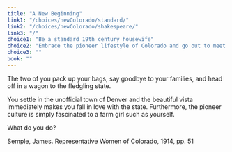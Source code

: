 ```yaml
---
title: "A New Beginning"
link1: "/choices/newColorado/standard/"
link2: "/choices/newColorado/shakespeare/"
link3: "/"
choice1: "Be a standard 19th century housewife"
choice2: "Embrace the pioneer lifestyle of Colorado and go out to meet people"
choice3: ""
book: ""
---
```

The two of you pack up your bags, say goodbye to your families, and head off in a wagon to the fledgling state.

<span class="bold">You settle in the unofficial town of Denver</span> and the beautiful vista immediately makes you fall in love with the state. Furthermore, the pioneer culture is simply fascinated to a farm girl such as yourself.

What do you do?

Semple, James. <span class="italic">Representative Women of Colorado</span>, 1914, pp. 51
